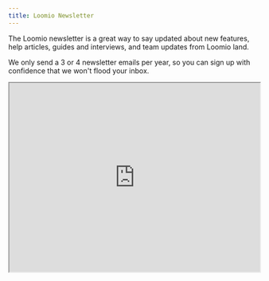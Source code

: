```yaml
---
title: Loomio Newsletter
---
```


The Loomio newsletter is a great way to say updated about new features, help articles, guides and interviews, and team updates from Loomio land.

We only send a 3 or 4 newsletter emails per year, so you can sign up with confidence that we won't flood your inbox.

<iframe width="100%" height="380px" src="https://newsletter.loomio.org/subscription/V1Cbxj0yI" width="100%" height="800px"/></iframe>
